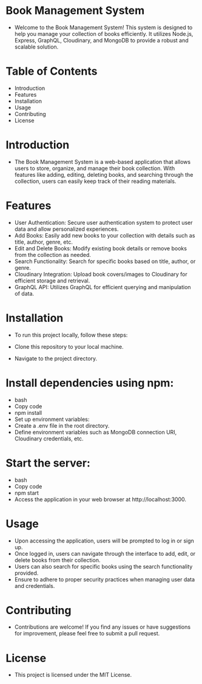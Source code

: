 # Book Management System

+ Welcome to the Book Management System! This system is designed to help you manage your collection of books efficiently. It utilizes Node.js, Express, GraphQL, Cloudinary, and MongoDB to provide a robust and scalable solution.

# Table of Contents
+ Introduction
+ Features
+ Installation
+ Usage
+ Contributing
+ License
# Introduction
+ The Book Management System is a web-based application that allows users to store, organize, and manage their book collection. With features like adding, editing, deleting books, and searching through the collection, users can easily keep track of their reading materials.

# Features
+ User Authentication: Secure user authentication system to protect user data and allow personalized experiences.
+ Add Books: Easily add new books to your collection with details such as title, author, genre, etc.
+ Edit and Delete Books: Modify existing book details or remove books from the collection as needed.
+ Search Functionality: Search for specific books based on title, author, or genre.
+ Cloudinary Integration: Upload book covers/images to Cloudinary for efficient storage and retrieval.
+ GraphQL API: Utilizes GraphQL for efficient querying and manipulation of data.
# Installation
+ To run this project locally, follow these steps:

+ Clone this repository to your local machine.
+ Navigate to the project directory.
# Install dependencies using npm:
+ bash
+ Copy code
+ npm install
+ Set up environment variables:
+ Create a .env file in the root directory.
+ Define environment variables such as MongoDB connection URI, Cloudinary credentials, etc.
# Start the server:
+ bash
+ Copy code
+ npm start
+ Access the application in your web browser at http://localhost:3000.
# Usage
+ Upon accessing the application, users will be prompted to log in or sign up.
+ Once logged in, users can navigate through the interface to add, edit, or delete books from their collection.
+ Users can also search for specific books using the search functionality provided.
+ Ensure to adhere to proper security practices when managing user data and credentials.
# Contributing
+ Contributions are welcome! If you find any issues or have suggestions for improvement, please feel free to submit a pull request.

# License
+ This project is licensed under the MIT License.

